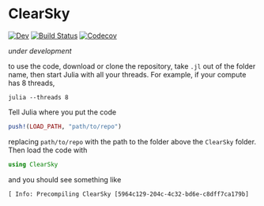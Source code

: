# ClearSky

<!--- [![Stable](https://img.shields.io/badge/docs-stable-blue.svg)](https://markmbaum.github.io/ClearSky.jl/stable) --->
[![Dev](https://img.shields.io/badge/docs-latest-blue)](https://markmbaum.github.io/ClearSky.jl)
[![Build Status](https://github.com/markmbaum/ClearSky.jl/workflows/CI/badge.svg)](https://github.com/markmbaum/ClearSky.jl/actions)
[![Codecov](https://img.shields.io/codecov/c/github/markmbaum/ClearSky.jl?logo=codecov)](https://codecov.io/gh/markmbaum/ClearSky.jl)



*under development*

to use the code, download or clone the repository, take `.jl` out of the folder name, then start Julia with all your threads. For example, if your compute has 8 threads,
```shell
julia --threads 8
```
Tell Julia where you put the code
```julia
push!(LOAD_PATH, "path/to/repo")
```
replacing `path/to/repo` with the path to the folder above the `ClearSky` folder. Then load the code with
```julia
using ClearSky
```
and you should see something like
```
[ Info: Precompiling ClearSky [5964c129-204c-4c32-bd6e-c8dff7ca179b]
```
